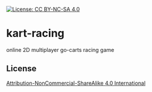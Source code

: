 [![License: CC BY-NC-SA 4.0](https://licensebuttons.net/l/by-nc-sa/4.0/80x15.png)](https://creativecommons.org/licenses/by-nc-sa/4.0/)

# kart-racing
online 2D multiplayer go-carts racing game

## License
[Attribution-NonCommercial-ShareAlike 4.0 International](https://github.com/Mati365/kart-racing/blob/master/LICENSE.md)
